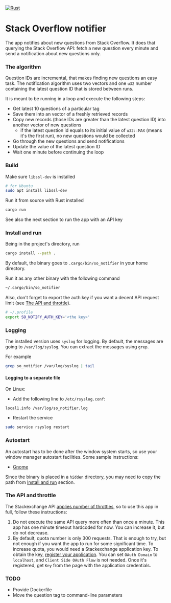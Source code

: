 [![Rust](https://github.com/denispeplin/so_notifier/actions/workflows/rust.yml/badge.svg?branch=master)](https://github.com/denispeplin/so_notifier/actions/workflows/rust.yml)

# Stack Overflow notifier

The app notifies about new questions from Stack Overflow.
It does that querying the Stack Overflow API:
fetch a new question every minute and send a notification
about new questions only.

### The algorithm

Question IDs are incremental, that makes finding new
questions an easy task.
The notification algorithm uses two vectors and one `u32`
number containing the latest question ID that is
stored between runs.

It is meant to be running in a loop and execute the following steps:

- Get latest 10 questions of a particular tag
- Save them into an vector of a freshly retrieved records
- Copy new records (those IDs are greater than the latest
  question ID) into another vector of new questions
    - if the latest question id equals to its initial value of
      `u32::MAX` (means it's the first run), no new questions
      would be collected
- Go through the new questions and send notifications
- Update the value of the latest question ID
- Wait one minute before continuing the loop

### Build

Make sure `libssl-dev` is installed

```sh
# for Ubuntu
sudo apt install libssl-dev
```

Run it from source with Rust installed

```sh
cargo run
```

See also the next section to run the app with an API key

### Install and run

Being in the project's directory, run

```sh
cargo install --path .
```

By default, the binary goes to `.cargo/bin/so_notifier` in your
home directory.

Run it as any other binary with the following command

```sh
~/.cargo/bin/so_notifier
```

Also, don't forget to export the auth key if you want a decent
API request limit (see
[The API and throttle](#the-api-and-throttle)).

```sh
# ~/.profile
export SO_NOTIFY_AUTH_KEY='<the key>'
```

### Logging

The installed version uses `syslog` for logging. By default, the
messages are going to `/var/log/syslog`. You can extract the
messages using `grep`.

For example

```sh
grep so_notifier /var/log/syslog | tail
```

#### Logging to a separate file

On Linux:

- Add the following line to `/etc/rsyslog.conf`:

```
local1.info /var/log/so_notifier.log
```

- Restart the service

```sh
sudo service rsyslog restart
```

### Autostart

An autostart has to be done after the window system starts, so
use your window manager autostart facilities.
Some sample instructions:

- [Gnome](https://www.simplified.guide/gnome/automatically-run-program-on-startup)

Since the binary is placed in a `hidden` directory, you may need
to copy the path from [Install and run](#install-and-run) section.

### The API and throttle

The Stackexchange API
[applies number of throttles](https://api.stackexchange.com/docs/throttle),
so to use this app in full, follow these instructions:

1. Do not execute the same API query more often than once a minute.
   This app has one minute timeout hardcoded for now. You can increase it,
   but do not decrease.
2. By default, quota number is only 300 requests. That is enough to try, but
   not enough if you want the app to run for some significant time.
   To increase quota, you would need a Stackexchange application key.
   To obtain the key,
   [register your application](https://stackapps.com/apps/oauth/register).
   You can set `OAuth Domain` to `localhost`, and `Client Side OAuth Flow`
   is not needed.
   Once it's registered, get `Key` from the page with the application
   credentials.

### TODO

- Provide Dockerfile
- Move the question tag to command-line parameters

